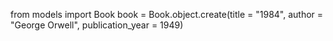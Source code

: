 from models import Book
book = Book.object.create(title = "1984", author = "George Orwell",     publication_year = 1949)